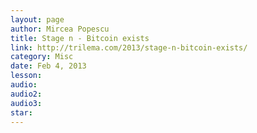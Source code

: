 ```yaml
---
layout: page
author: Mircea Popescu
title: Stage n - Bitcoin exists
link: http://trilema.com/2013/stage-n-bitcoin-exists/
category: Misc
date: Feb 4, 2013
lesson: 
audio: 
audio2: 
audio3: 
star: 
---
```

